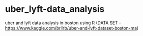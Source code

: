# uber_lyft-data_analysis
uber and lyft data analysis in boston using R
(DATA SET -https://www.kaggle.com/brllrb/uber-and-lyft-dataset-boston-ma)
